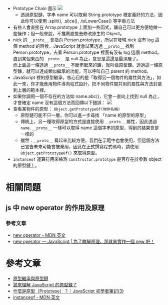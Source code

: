 - Prototype Chain 圖示
  ![](https://assets-lighthouse.alphacamp.co/uploads/image/file/5225/ExportedContentImage_00.png)
  - 透過原型鏈，字串 name 可以取用 String.prototype 裡定義好的方法，因此你可以使用 .split(), .slice(), .toLowerCase() 等字串方法
- 有些人會直接在 Array.prototype 上面加一些函式，讓自己可以更方便地做一些操作；但一般來說，不推薦直接去修改原生的 Object。
- nick 的 `__proto__` 會指向 Person.prototype，所以在發現 nick 沒有 log 這個 method 的時候，JavaScript 就會試著透過 `__proto__` 找到 Person.prototype，去看 Person.prototype 裡面有沒有 log 這個 method，直到某個東西的`__proto__` 是 null 為止，意思是這邊是最頂層了。  
  而上面這一條透過 `__proto__` 不斷串起來的鍊，就叫做原型鍊。透過這一條原型鍊，就可以達成類似繼承的功能，可以呼叫自己 parent 的 method。
- JavaScript 裡的原型繼承，核心目的是「取得另一個物件的屬性與方法」，如此一來，你才能應用物件導向程式設計，把不同物件間共用的屬性與方法封裝到上層的範本裡。
- 如果你調用一個不存在的方法如 name.abc()，它會一直向上找到 null 為止，才會確定 name 沒有這個方法而回傳以下錯誤：
  ![](https://assets-lighthouse.alphacamp.co/uploads/image/file/5227/ExportedContentImage_02.png)
- 查看某物件的原型： `Object.getPrototypeOf(物件名稱)`
  - 原型鏈可能不只一層，你可以進一步尋找 「name 的原型的原型」
  - 傳統上，另一種取得原型的方式是直接使用 `__proto__` 屬性，因此透過 `name.__proto__` 一樣可以取得 name 這個字串的原型，得到的結果會是一樣的
  - 雖然 `.__proto__` 看起來比較方便，我們在示範中也會使用，但這個方法已宣告未來可能會被棄用，因此在正式撰寫程式碼時，請使用 `Object.getPrototypeOf()` 來取得原型。
- `instanceof` 運算符用來檢測 `constructor.prototype` 是否存在於參數 object 的原型鏈上。


# 相關問題
## js 中 new operator 的作用及原理
### 參考文章
- [new operator - MDN 英文](https://developer.mozilla.org/en-US/docs/Web/JavaScript/Reference/Operators/new)
- [new operator — JavaScript | 為了瞭解原理，那就來實作一個 new 吧！](https://medium.com/%E6%89%8B%E5%AF%AB%E7%AD%86%E8%A8%98/javascript-new-operator-implementation-8c0d15f2b899)

# 參考文章
- [原型繼承與原型鏈](https://javascript.alphacamp.co/prototype-prototype-chain.html)
- [該來理解 JavaScript 的原型鍊了](https://blog.huli.tw/2017/08/27/the-javascripts-prototype-chain/)
- [什麼是原型（Prototype）？｜JavaScript 初學者筆記(3)](https://realnewbie.com/front-end/object/what-is-prototype/)
- [instanceof - MDN 英文](https://developer.mozilla.org/en-US/docs/Web/JavaScript/Reference/Operators/instanceof)